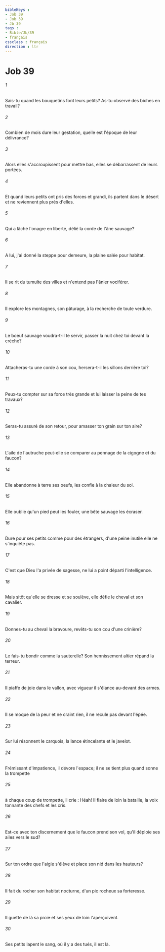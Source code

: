 ```yaml
---
bibleKeys : 
- Job 39
- Job 39
- Jb 39
tags : 
- Bible/Jb/39
- français
cssclass : français
direction : ltr
---
```


# Job 39

###### 1
Sais-tu quand les bouquetins font leurs petits? As-tu observé des biches en travail?
###### 2
Combien de mois dure leur gestation, quelle est l'époque de leur délivrance?
###### 3
Alors elles s'accroupissent pour mettre bas, elles se débarrassent de leurs portées.
###### 4
Et quand leurs petits ont pris des forces et grandi, ils partent dans le désert et ne reviennent plus près d'elles.
###### 5
Qui a lâché l'onagre en liberté, délié la corde de l'âne sauvage?
###### 6
A lui, j'ai donné la steppe pour demeure, la plaine salée pour habitat.
###### 7
Il se rit du tumulte des villes et n'entend pas l'ânier vociférer.
###### 8
Il explore les montagnes, son pâturage, à la recherche de toute verdure.
###### 9
Le boeuf sauvage voudra-t-il te servir, passer la nuit chez toi devant la crèche?
###### 10
Attacheras-tu une corde à son cou, hersera-t-il les sillons derrière toi?
###### 11
Peux-tu compter sur sa force très grande et lui laisser la peine de tes travaux?
###### 12
Seras-tu assuré de son retour, pour amasser ton grain sur ton aire?
###### 13
L'aile de l'autruche peut-elle se comparer au pennage de la cigogne et du faucon?
###### 14
Elle abandonne à terre ses oeufs, les confie à la chaleur du sol.
###### 15
Elle oublie qu'un pied peut les fouler, une bête sauvage les écraser.
###### 16
Dure pour ses petits comme pour des étrangers, d'une peine inutile elle ne s'inquiète pas.
###### 17
C'est que Dieu l'a privée de sagesse, ne lui a point départi l'intelligence.
###### 18
Mais sitôt qu'elle se dresse et se soulève, elle défie le cheval et son cavalier.
###### 19
Donnes-tu au cheval la bravoure, revêts-tu son cou d'une crinière?
###### 20
Le fais-tu bondir comme la sauterelle? Son hennissement altier répand la terreur.
###### 21
Il piaffe de joie dans le vallon, avec vigueur il s'élance au-devant des armes.
###### 22
Il se moque de la peur et ne craint rien, il ne recule pas devant l'épée.
###### 23
Sur lui résonnent le carquois, la lance étincelante et le javelot.
###### 24
Frémissant d'impatience, il dévore l'espace; il ne se tient plus quand sonne la trompette
###### 25
à chaque coup de trompette, il crie : Héah! Il flaire de loin la bataille, la voix tonnante des chefs et les cris.
###### 26
Est-ce avec ton discernement que le faucon prend son vol, qu'il déploie ses ailes vers le sud?
###### 27
Sur ton ordre que l'aigle s'élève et place son nid dans les hauteurs?
###### 28
Il fait du rocher son habitat nocturne, d'un pic rocheux sa forteresse.
###### 29
Il guette de là sa proie et ses yeux de loin l'aperçoivent.
###### 30
Ses petits lapent le sang, où il y a des tués, il est là.
